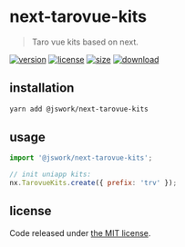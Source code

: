 # next-tarovue-kits
> Taro vue kits based on next.

[![version][version-image]][version-url]
[![license][license-image]][license-url]
[![size][size-image]][size-url]
[![download][download-image]][download-url]

## installation
```bash
yarn add @jswork/next-tarovue-kits
```

## usage
```js
import '@jswork/next-tarovue-kits';

// init uniapp kits:
nx.TarovueKits.create({ prefix: 'trv' });
```

## license
Code released under [the MIT license](https://github.com/afeiship/next-tarovue-kits/blob/master/LICENSE.txt).

[version-image]: https://img.shields.io/npm/v/@jswork/next-tarovue-kits
[version-url]: https://npmjs.org/package/@jswork/next-tarovue-kits

[license-image]: https://img.shields.io/npm/l/@jswork/next-tarovue-kits
[license-url]: https://github.com/afeiship/next-tarovue-kits/blob/master/LICENSE.txt

[size-image]: https://img.shields.io/bundlephobia/minzip/@jswork/next-tarovue-kits
[size-url]: https://github.com/afeiship/next-tarovue-kits/blob/master/dist/next-tarovue-kits.min.js

[download-image]: https://img.shields.io/npm/dm/@jswork/next-tarovue-kits
[download-url]: https://www.npmjs.com/package/@jswork/next-tarovue-kits

